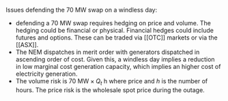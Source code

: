 Issues defending the 70 MW swap on a windless day:
- defending a 70 MW swap requires hedging on price and volume. The hedging could be financial or physical. Financial hedges could include futures and options. These can be traded via [[OTC]] markets or via the [[ASX]]. 
- The NEM dispatches in merit order with generators dispatched in ascending order of cost. Given this, a windless day implies a reduction in low marginal cost generation capacity, which implies an higher cost of electricity generation. 
- The volume risk is $70 \text{ MW} \times Q_t \text{ h}$ where price and $h$ is the number of hours. The price risk is the wholesale spot price during the outage. 